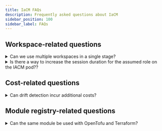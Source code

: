 ```yaml
---
title: IaCM FAQs
description: Frequently asked questions about IaCM
sidebar_position: 100
sidebar_label: FAQs
---
```


## Workspace-related questions
<details>
    <summary>Can we use multiple workspaces in a single stage?</summary>

    No, a single stage is limited to one workspace. However, a pipeline can include multiple stages, and each stage can be configured to reference a different workspace. This allows you to structure your pipeline to handle multiple workspaces by chaining stages, each performing specific tasks on its assigned workspace. 
</details>

<details>
    <summary>Is there a way to increase the session duration for the assumed role on the IACM pod??</summary>

    Yes, there is an environment variable available that can be used to increase the session duration for the assumed role on the IACM pod. You can try setting the following environment variable in your Terraform workspace:
    ```
    PLUGIN_AWS_SESSION_DURATION=30m
    ```
</details>

## Cost-related questions
<details>
    <summary>Can drift detection incur additional costs?</summary>

    No, usage charges are only incurred when an `apply` changes resources. The `plan` command and drift detection are free.
</details>

## Module registry-related questions
<details>
    <summary>Can the same module be used with OpenTofu and Terraform?</summary>

    Yes, modules are agnostic and can be used with either an OpenTofu or Terraform provisioner.
</details>
